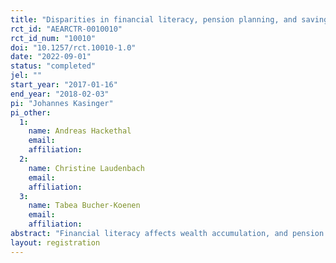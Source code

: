 ```yaml
---
title: "Disparities in financial literacy, pension planning, and saving behavior"
rct_id: "AEARCTR-0010010"
rct_id_num: "10010"
doi: "10.1257/rct.10010-1.0"
date: "2022-09-01"
status: "completed"
jel: ""
start_year: "2017-01-16"
end_year: "2018-02-03"
pi: "Johannes Kasinger"
pi_other:
  1:
    name: Andreas Hackethal
    email: 
    affiliation: 
  2:
    name: Christine Laudenbach
    email: 
    affiliation: 
  3:
    name: Tabea Bucher-Koenen
    email: 
    affiliation: 
abstract: "Financial literacy affects wealth accumulation, and pension planning plays a key role in this relationship. In a large field experiment, we employ a digital pension aggregation tool to confront a treatment group with a simplified overview of their current pension claims across all pillars of the pension system. We combine survey and administrative bank data to measure the effects on actual saving behavior. Access to the tool decreases pension uncertainty for treated individuals. Average savings increase---especially for the financially less literate. We conclude that simplification of pension information can potentially reduce disparities in pension planning and savings behavior."
layout: registration
---
```


